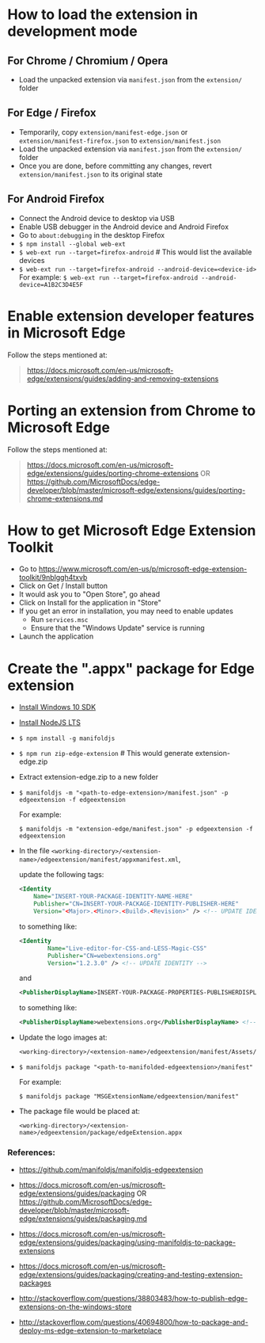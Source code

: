 # How to load the extension in development mode

## For Chrome / Chromium / Opera

- Load the unpacked extension via ```manifest.json``` from the ```extension/``` folder

## For Edge / Firefox

- Temporarily, copy ```extension/manifest-edge.json``` or ```extension/manifest-firefox.json``` to ```extension/manifest.json```
- Load the unpacked extension via ```manifest.json``` from the ```extension/``` folder
- Once you are done, before committing any changes, revert ```extension/manifest.json``` to its original state


## For Android Firefox

- Connect the Android device to desktop via USB
- Enable USB debugger in the Android device and Android Firefox
- Go to ```about:debugging``` in the desktop Firefox
- ```$ npm install --global web-ext```
- ```$ web-ext run --target=firefox-android``` # This would list the available devices
- ```$ web-ext run --target=firefox-android --android-device=<device-id>```  
  For example: ```$ web-ext run --target=firefox-android --android-device=A1B2C3D4E5F```


# Enable extension developer features in Microsoft Edge

Follow the steps mentioned at:
> https://docs.microsoft.com/en-us/microsoft-edge/extensions/guides/adding-and-removing-extensions


# Porting an extension from Chrome to Microsoft Edge

Follow the steps mentioned at:
> https://docs.microsoft.com/en-us/microsoft-edge/extensions/guides/porting-chrome-extensions OR https://github.com/MicrosoftDocs/edge-developer/blob/master/microsoft-edge/extensions/guides/porting-chrome-extensions.md


# How to get Microsoft Edge Extension Toolkit

- Go to https://www.microsoft.com/en-us/p/microsoft-edge-extension-toolkit/9nblggh4txvb
- Click on Get / Install button
- It would ask you to "Open Store", go ahead
- Click on Install for the application in "Store"
- If you get an error in installation, you may need to enable updates
    - Run ```services.msc```
    - Ensure that the "Windows Update" service is running
- Launch the application


# Create the ".appx" package for Edge extension

- [Install Windows 10 SDK](https://developer.microsoft.com/en-us/windows/downloads/windows-10-sdk)

- [Install NodeJS LTS](https://nodejs.org/en/download/)

- ```$ npm install -g manifoldjs```

- ```$ npm run zip-edge-extension``` # This would generate extension-edge.zip

- Extract extension-edge.zip to a new folder

- ```$ manifoldjs -m "<path-to-edge-extension>/manifest.json" -p edgeextension -f edgeextension```

  For example:

  ```$ manifoldjs -m "extension-edge/manifest.json" -p edgeextension -f edgeextension```

- In the file ```<working-directory>/<extension-name>/edgeextension/manifest/appxmanifest.xml```,

  update the following tags:
  ```xml
  <Identity
      Name="INSERT-YOUR-PACKAGE-IDENTITY-NAME-HERE"
      Publisher="CN=INSERT-YOUR-PACKAGE-IDENTITY-PUBLISHER-HERE"
      Version="<Major>.<Minor>.<Build>.<Revision>" /> <!-- UPDATE IDENTITY -->
  ```

  to something like:

  ```xml
  <Identity
          Name="Live-editor-for-CSS-and-LESS-Magic-CSS"
          Publisher="CN=webextensions.org"
          Version="1.2.3.0" /> <!-- UPDATE IDENTITY -->
  ```

  and

  ```xml
  <PublisherDisplayName>INSERT-YOUR-PACKAGE-PROPERTIES-PUBLISHERDISPLAYNAME-HERE</PublisherDisplayName> <!-- UPDATE PUBLISHER DISPLAY NAME -->
  ```

  to something like:

  ```xml
  <PublisherDisplayName>webextensions.org</PublisherDisplayName> <!-- UPDATE PUBLISHER DISPLAY NAME -->
  ```

- Update the logo images at:

  ```<working-directory>/<extension-name>/edgeextension/manifest/Assets/```

- ```$ manifoldjs package "<path-to-manifolded-edgeextension>/manifest"```

  For example:

  ```$ manifoldjs package "MSGExtensionName/edgeextension/manifest"```

- The package file would be placed at:

  ```<working-directory>/<extension-name>/edgeextension/package/edgeExtension.appx```

### References:

- https://github.com/manifoldjs/manifoldjs-edgeextension

- https://docs.microsoft.com/en-us/microsoft-edge/extensions/guides/packaging OR https://github.com/MicrosoftDocs/edge-developer/blob/master/microsoft-edge/extensions/guides/packaging.md

- https://docs.microsoft.com/en-us/microsoft-edge/extensions/guides/packaging/using-manifoldjs-to-package-extensions

- https://docs.microsoft.com/en-us/microsoft-edge/extensions/guides/packaging/creating-and-testing-extension-packages

- http://stackoverflow.com/questions/38803483/how-to-publish-edge-extensions-on-the-windows-store

- http://stackoverflow.com/questions/40694800/how-to-package-and-deploy-ms-edge-extension-to-marketplace

